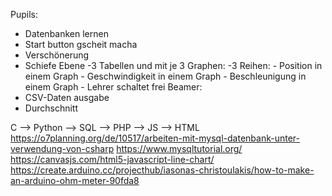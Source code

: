 Pupils:
- Datenbanken lernen
- Start button gscheit macha
- Verschönerung
- Schiefe Ebene
    -3 Tabellen und mit je 3 Graphen:
        -3 Reihen:
            - Position in einem Graph
            - Geschwindigkeit in einem Graph
            - Beschleunigung in einem Graph
        - Lehrer schaltet frei
Beamer:
- CSV-Daten ausgabe 
- Durchschnitt


C --> Python --> SQL --> PHP --> JS --> HTML
https://o7planning.org/de/10517/arbeiten-mit-mysql-datenbank-unter-verwendung-von-csharp
https://www.mysqltutorial.org/
https://canvasjs.com/html5-javascript-line-chart/
https://create.arduino.cc/projecthub/iasonas-christoulakis/how-to-make-an-arduino-ohm-meter-90fda8